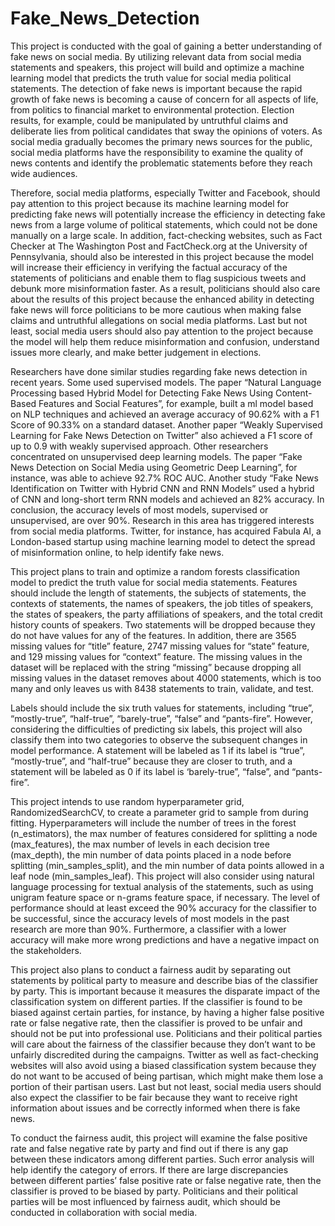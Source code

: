 # Fake_News_Detection

This project is conducted with the goal of gaining a better understanding of fake news on social media. By utilizing relevant data from social media statements and speakers, this project will build and optimize a machine learning model that predicts the truth value for social media political statements. The detection of  fake news is important because the rapid growth of fake news is becoming a cause of concern for all aspects of life, from politics to financial market to environmental protection. Election results, for example, could be manipulated by untruthful claims and deliberate lies from political candidates that sway the opinions of voters. As social media gradually becomes the primary news sources for the public, social media platforms have the responsibility to examine the quality of news contents and identify the problematic statements before they reach wide audiences.

Therefore, social media platforms, especially Twitter and Facebook, should pay attention to this project because its machine learning model for predicting fake news will potentially increase the efficiency in detecting fake news from a large volume of political statements, which could not be done manually on a large scale. In addition, fact-checking websites, such as Fact Checker at The Washington Post and FactCheck.org at the University of Pennsylvania, should also be interested in this project because the model will increase their efficiency in verifying the factual accuracy of the statements of politicians and enable them to flag suspicious tweets and debunk more misinformation faster. As a result, politicians should also care about the results of this project because the enhanced ability in detecting fake news will force politicians to be more cautious when making false claims and untruthful allegations on social media platforms. Last but not least, social media users should also pay attention to the project because the model will help them reduce misinformation and confusion, understand issues more clearly, and make better judgement in elections.

Researchers have done similar studies regarding fake news detection in recent years. Some used supervised models. The paper “Natural Language Processing based Hybrid Model for Detecting Fake News Using Content-Based Features and Social Features”, for example, built a ml model based on NLP techniques and achieved an average accuracy of 90.62% with a F1 Score of 90.33% on a standard dataset. Another paper “Weakly Supervised Learning for Fake News Detection on Twitter” also achieved a F1 score of up to 0.9 with weakly supervised approach. Other researchers concentrated on unsupervised deep learning models. The paper “Fake News Detection on Social Media using Geometric Deep Learning”, for instance, was able to achieve 92.7% ROC AUC. Another study “Fake News Identification on Twitter with Hybrid CNN and RNN Models” used a hybrid of CNN and long-short term RNN models and achieved an 82% accuracy. In conclusion, the accuracy levels of most models, supervised or unsupervised, are over 90%. Research in this area has triggered interests from social media platforms. Twitter, for instance, has acquired Fabula AI, a London-based startup using machine learning model to detect the spread of misinformation online, to help identify fake news.

This project plans to train and optimize a random forests classification model to predict the truth value for social media statements. Features should include the length of statements, the subjects of statements, the contexts of statements, the names of speakers, the job titles of speakers, the states of speakers, the party affiliations of speakers, and the total credit history counts of speakers. Two statements will be dropped because they do not have values for any of the features. In addition, there are 3565 missing values for “title” feature, 2747 missing values for “state” feature, and 129 missing values for “context” feature. The missing values in the dataset will be replaced with the string “missing” because dropping all missing values in the dataset removes about 4000 statements, which is too many and only leaves us with 8438 statements to train, validate, and test.

Labels should include the six truth values for statements, including “true”, “mostly-true”, “half-true”, “barely-true”, “false” and “pants-fire”. However, considering the difficulties of predicting six labels, this project will also classify them into two categories to observe the subsequent changes in model performance. A statement will be labeled as 1 if its label is “true”, “mostly-true”, and “half-true” because they are closer to truth, and a statement will be labeled as 0 if its label is ‘barely-true”, “false”, and “pants-fire”.

This project intends to use random hyperparameter grid, RandomizedSearchCV, to create a parameter grid to sample from during fitting. Hyperparameters will include the number of trees in the forest (n_estimators), the max number of features considered for splitting a node (max_features), the max number of levels in each decision tree (max_depth), the min number of data points placed in a node before splitting (min_samples_split), and the min number of data points allowed in a leaf node (min_samples_leaf). This project will also consider using natural language processing for textual analysis of the statements, such as using unigram feature space or n-grams feature space, if necessary. The level of performance should at least exceed the 90% accuracy for the classifier to be successful, since the accuracy levels of most models in the past research are more than 90%. Furthermore, a classifier with a lower accuracy will make more wrong predictions and have a negative impact on the stakeholders.

This project also plans to conduct a fairness audit by separating out statements by political party to measure and describe bias of the classifier by party. This is important because it measures the disparate impact of the classification system on different parties. If the classifier is found to be biased against certain parties, for instance, by having a higher false positive rate or false negative rate, then the classifier is proved to be unfair and should not be put into professional use. Politicians and their political parties will care about the fairness of the classifier because they don’t want to be unfairly discredited during the campaigns. Twitter as well as fact-checking websites will also avoid using a biased classification system because they do not want to be accused of being partisan, which might make them lose a portion of their partisan users. Last but not least, social media users should also expect the classifier to be fair because they want to receive right information about issues and be correctly informed when there is fake news.

To conduct the fairness audit, this project will examine the false positive rate and false negative rate by party and find out if there is any gap between these indicators among different parties. Such error analysis will help identify the category of errors. If there are large discrepancies between different parties’ false positive rate or false negative rate, then the classifier is proved to be biased by party. Politicians and their political parties will be most influenced by fairness audit, which should be conducted in collaboration with social media. 
